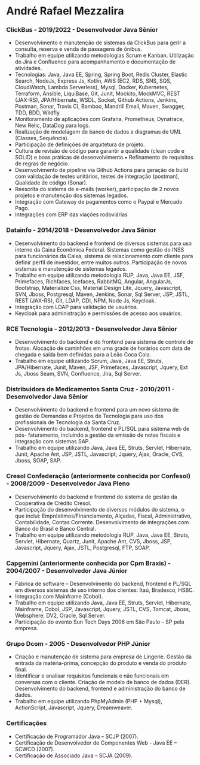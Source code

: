 André Rafael Mezzalira
========================

### ClickBus - 2019/2022 - Desenvolvedor Java Sênior

* Desenvolvimento e manutenção de sistemas da ClickBus para gerir a
consulta, reserva e venda de passagens de ônibus.
* Trabalho em equipe utilizando metodologias Scrum e Kanban. Utilização do
Jira e Confluence para acompanhamento e documentação de atividades.
* Tecnologias: Java, Java EE, Spring, Spring Boot, Redis Cluster, Elastic Search,
NodeJs, Express Js, Kotlin, AWS (EC2, RDS, SNS, SQS, CloudWatch, Lambda
Serverless), Mysql, Docker, Kubernetes, Terraform, Ansible, LiquiBase, Git,
Junit, Mockito, MockMVC, REST (JAX-RS), JPA/Hibernate, WSDL, Socket, Github
Actions, Jenkins, Postman, Sonar, Travis CI, Bamboo, Mandrill Email, Maven,
Swagger, TDD, BDD, Wildfly.
* Monitoramento de aplicações com Grafana, Prometheus, Dynatrace, New
Relic, DataDog para logs.
* Realização de modelagem de banco de dados e diagramas de UML (Classes,
Sequência).
* Participação de definições de arquitetura de projeto.
* Cultura de revisão de código para garantir a qualidade (clean code e SOLID)
e boas práticas de desenvolvimento.▪ Refinamento de requisitos de regras de negócio.
* Desenvolvimento de pipeline via Github Actions para geração de build com
validação de testes unitários, testes de integração (postman), Qualidade de
código (Sonar).
* Reescrita do sistema de e-mails (worker), participação de 2 novos projetos e
manutenção dos sistemas legados.
* Integração com Gateway de pagamentos como o Paypal e Mercado Pago.
* Integrações com ERP das viações rodoviárias


### Datainfo - 2014/2018 - Desenvolvedor Java Sênior

* Desenvolvimento do backend e frontend de diversos sistemas para uso
interno da Caixa Econômica Federal. Sistemas como gestão do INSS para
funcionários da Caixa, sistema de relacionamento com cliente para definir
perfil de investidor, entre muitos outros. Participação de novos sistemas e
manutenção de sistemas legados.
* Trabalho em equipe utilizando metodologia RUP, Java, Java EE, JSF,
Primefaces, Richfaces, Icefaces, RabbitMQ, Angular, AngularJs, Bootstrap,
Materialize Css, Material Design Lite, Jquery, Javascript, SVN, Jboss,
Postgresql, Maven, Jenkins, Sonar, Sql Server, JSP, JSTL, REST (JAX-RS), Git,
LDAP, CDI, NPM, Node Js, Keycloak.
* Integração com LDAP para validação de usuários.
* Keycloak para administração e permissões de acesso aos usuários.

### RCE Tecnologia - 2012/2013 - Desenvolvedor Java Sênior


* Desenvolvimento do backend e do frontend para sistema de controle de
frotas. Alocação de caminhões em uma grade de horários com data de
chegada e saída bem definidas para a Leão Coca Cola.
* Trabalho em equipe utilizando Scrum, Java, Java EE, Struts, JPA/Hibernate,
Junit, Maven, JSF, Primefaces, Javascript, Jquery, Ext Js, Jboss Seam, SVN,
Confluence, Jira, Sql Server.


### Distribuidora de Medicamentos Santa Cruz - 2010/2011 - Desenvolvedor Java Sênior

* Desenvolvimento do backend e frontend para um novo sistema de gestão de
Demandas e Projetos de Tecnologia para uso dos profissionais de Tecnologia
da Santa Cruz.
* Desenvolvimento do backend, frontend e PL/SQL para sistema web de pós-
faturamento, incluindo a gestão da emissão de notas fiscais e integração
com sistemas SAP.
* Trabalho em equipe utilizando Java, Java EE, Struts, Servlet, Hibernate, Junit,
Apache Ant, JSP, JSTL, Javascript, Jquery, Ajax, Oracle, CVS, Jboss, SOAP, SAP.


### Cresol Confederação (anteriormente conhecida por Confesol) - 2008/2009 - Desenvolvedor Java Pleno

* Desenvolvimento do backend e frontend do sistema de gestão da
Cooperativa de Crédito Cresol.
* Participação do desenvolvimento de diversos módulos do sistema, o que
inclui: Empréstimos/Financiamento, Alçadas, Fiscal, Administrativo,
Contabilidade, Contas Corrente. Desenvolvimento de integrações com Banco
do Brasil e Banco Central.
* Trabalho em equipe utilizando metodologia RUP, Java, Java EE, Struts,
Servlet, Hibernate, Quartz, Junit, Apache Ant, CVS, Jboss, JSP, Javascript,
Jquery, Ajax, JSTL, Postgresql, FTP, SOAP.

### Capgemini (anteriormente conhecida por Cpm Braxis) - 2004/2007 - Desenvolvedor Java Júnior

* Fábrica de software – Desenvolvimento do backend, frontend e PL/SQL em
diversos sistemas de uso interno dos clientes: Itaú, Bradesco, HSBC.
* Integração com Mainframe (Cobol).
* Trabalho em equipe utilizando Java, Java EE, Struts, Servlet, Hibernate,
Mainframe, Cobol, JSP, Javascript, Jquery, JSTL, CVS, Tomcat, Jboss,
Websphere, DV2, Oracle, Sql Server.
* Participação do evento Sun Tech Days 2006 em São Paulo – SP pela empresa.

### Grupo Dcom - 2005 - Desenvolvedor PHP Júnior

* Criação e manutenção de sistema para empresa de Lingerie. Gestão da
entrada da matéria-prima, concepção do produto e venda do produto final.
* Identificar e analisar requisitos funcionais e não funcionais em conversas
com o cliente. Criação de modelo de banco de dados (DER).
Desenvolvimento do backend, frontend e administração do banco de dados.
* Trabalho em equipe utilizando PhpMyAdmin (PHP + Mysql), ActionScript,
Javascript, Jquery, Dreamweaver.

### Certificações

* Certificação de Programador Java – SCJP (2007).
* Certificação de Desenvolvedor de Componentes Web - Java EE – SCWCD (2007).
* Certificação de Associado Java – SCJA (2009).